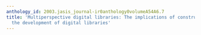```yaml
---
anthology_id: 2003.jasis_journal-ir0anthology0volumeA54A6.7
title: 'Multiperspective digital libraries: The implications of constructionism for
  the development of digital libraries'
---
```

